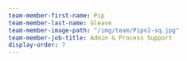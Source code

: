 ```yaml
---
team-member-first-name: Pip
team-member-last-name: Gleave
team-member-image-path: "/img/team/Pipv2-sq.jpg"
team-member-job-title: Admin & Process Support
display-order: 7
---
```

